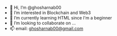 - 👋 Hi, I’m @ghosharnab00
- 👀 I’m interested in Blockchain and Web3
- 🌱 I’m currently learning HTML since I'm a beginner
- 💞️ I’m looking to collaborate on ...
- 📫 email: ghosharnab00@gmail.com

<!---
ghosharnab00/ghosharnab00 is a ✨ special ✨ repository because its `README.md` (this file) appears on your GitHub profile.
You can click the Preview link to take a look at your changes.
--->
